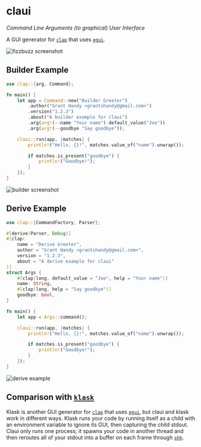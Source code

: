 # claui
*Command Line Arguments (to graphical) User Interface*

A GUI generator for [`clap`](https://github.com/clap-rs/clap) that uses [`egui`](https://github.com/emilk/egui).

![fizzbuzz screenshot](https://github.com/grantshandy/claui/blob/main/screenshots/fizzbuzz.png?raw=true)

## Builder Example
```rust
use clap::{arg, Command};

fn main() {
    let app = Command::new("Builder Greeter")
        .author("Grant Handy <grantshandy@gmail.com>")
        .version("1.2.3")
        .about("A builder example for claui")
        .arg(arg!(--name "Your name").default_value("Joe"))
        .arg(arg!(--goodbye "Say goodbye"));

    claui::run(app, |matches| {
        println!("Hello, {}!", matches.value_of("name").unwrap());

        if matches.is_present("goodbye") {
            println!("Goodbye!");
        }
    });
}
```
![builder screenshot](https://github.com/grantshandy/claui/blob/main/screenshots/builder.png?raw=true)

## Derive Example
```rust
use clap::{CommandFactory, Parser};

#[derive(Parser, Debug)]
#[clap(
    name = "Derive Greeter",
    author = "Grant Handy <grantshandy@gmail.com>",
    version = "1.2.3",
    about = "A derive example for claui"
)]
struct Args {
    #[clap(long, default_value = "Joe", help = "Your name")]
    name: String,
    #[clap(long, help = "Say goodbye")]
    goodbye: bool,
}

fn main() {
    let app = Args::command();

    claui::run(app, |matches| {
        println!("Hello, {}!", matches.value_of("name").unwrap());

        if matches.is_present("goodbye") {
            println!("Goodbye!");
        }
    });
}
```
![derive example](https://github.com/grantshandy/claui/blob/main/screenshots/derive.png?raw=true)

## Comparison with [`klask`](https://github.com/MichalGniadek/klask)
Klask is another GUI generator for [`clap`](https://github.com/clap-rs/clap) that uses [`egui`](https://github.com/emilk/egui), but claui and klask work in different ways. Klask runs your code by running itself as a child with an environment variable to ignore its GUI, then capturing the child stdout. Claui only runs one process; it spawns your code in another thread and then reroutes all of your stdout into a buffer on each frame through [`shh`](https://github.com/kurtlawrence/shh).